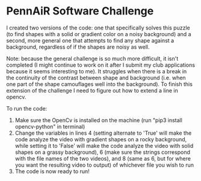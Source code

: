 # PennAiR Software Challenge

I created two versions of the code: one that specifically solves this puzzle (to find shapes with a solid or gradient color on a noisy background) and a second, more general one that attempts to find any shape against a background, regardless of if the shapes are noisy as well. 

Note: because the general challenge is so much more difficult, it isn't completed (I might continue to work on it after I submit my club applications because it seems interesting to me). It struggles when there is a break in the continuity of the contrast between shape and background (i.e. when one part of the shape camouflages well into the background). To finish this extension of the challenge I need to figure out how to extend a line in opencv. 

To run the code:
1. Make sure the OpenCv is installed on the machine (run "pip3 install opencv-python" in terminal)
2. Change the variables in lines 4 (setting alternate to 'True' will make the code analyze the video with gradient shapes on a rocky background, while setting it to 'False' will make the code analyze the video with solid shapes on a grassy background), 6 (make sure the strings correspond with the file names of the two videos), and 8 (same as 6, but for where you want the resulting video to output) of whichever file you wish to run
3. The code is now ready to run!
